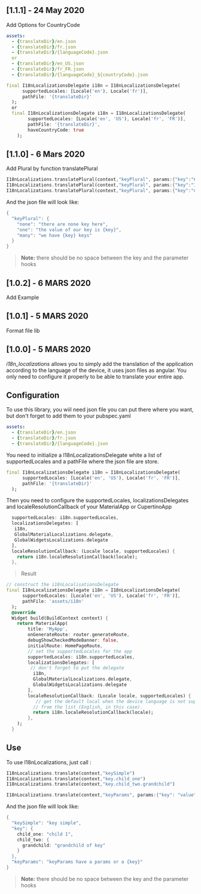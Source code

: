 ## [1.1.1] - 24 May 2020
Add Options for CountryCode

```yaml
assets:
  - {translateDir}/en.json
  - {translateDir}/fr.json
  - {translateDir}/{languageCode}.json
  or
  - {translateDir}/en_US.json
  - {translateDir}/fr_FR.json
  - {translateDir}/{languageCode}_${countryCode}.json
```

```dart
final I18nLocalizationsDelegate i18n = I18nLocalizationsDelegate(
      supportedLocales: [Locale('en'), Locale('fr')],
      pathFile: '{translateDir}'
  );
  or
  final I18nLocalizationsDelegate i18n = I18nLocalizationsDelegate(
        supportedLocales: [Locale('en', 'US'), Locale('fr', 'FR')],
        pathFile: '{translateDir}',
        haveCountryCode: true
    );
```

## [1.1.0] - 6 Mars 2020
Add Plural by function translatePlural

```dart
I18nLocalizations.translatePlural(context,"keyPlural", params:{"key":"6"})
I18nLocalizations.translatePlural(context,"keyPlural", params:{"key":"1"})
I18nLocalizations.translatePlural(context,"keyPlural", params:{"key":"not a number"})
```
And the json file will look like:
```dart
{
  "keyPlural": {
    "none": "there are none key here",
    "one": "the value of our key is {key}",
    "many": "we have {key} keys"
  }
}
```
> **Note:** there should be no space between the key and the parameter hooks


## [1.0.2] - 6 MARS 2020
Add Example

## [1.0.1] - 5 MARS 2020
Format file lib

## [1.0.0] - 5 MARS 2020


*i18n_localizations* allows you to simply add the translation of the application according to the language of the device, it uses json files as angular.
You only need to configure it properly to be able to translate your entire app.

## Configuration
To use this library, you wiil need json file you can put there where you want, but don't forget to add them to your pubspec.yaml
```yaml
assets:
  - {translateDir}/en.json
  - {translateDir}/fr.json
  - {translateDir}/{languageCode}.json
```

You need to initialize a I18nLocalizationsDelegate white a list of supportedLocales and a pathFile where the json file are store.
```dart
final I18nLocalizationsDelegate i18n = I18nLocalizationsDelegate(
      supportedLocales: [Locale('en', 'US'), Locale('fr', 'FR')],
      pathFile: '{translateDir}'
  );
```

Then you need to configure the supportedLocales, localizationsDelegates and localeResolutionCallback of your MaterialApp or CupertinoApp
```dart
  supportedLocales: i18n.supportedLocales,
  localizationsDelegates: [
   i18n,
   GlobalMaterialLocalizations.delegate,
   GlobalWidgetsLocalizations.delegate
  ],
  localeResolutionCallback: (Locale locale, supportedLocales) {
    return i18n.localeResolutionCallback(locale);
  },
```


> Result

```dart
// construct the i18nLocalisationsDelegate
final I18nLocalizationsDelegate i18n = I18nLocalizationsDelegate(
      supportedLocales: [Locale('en', 'US'), Locale('fr', 'FR')],
      pathFile: 'assets/i18n'
  );
  @override
  Widget build(BuildContext context) {
    return MaterialApp(
        title: 'MyApp',
        onGenerateRoute: router.generateRoute,
        debugShowCheckedModeBanner: false,
        initialRoute: HomePageRoute,
        // set the supportedLocales for the app
        supportedLocales: i18n.supportedLocales,
        localizationsDelegates: [
         // don't forget to put the delegate
          i18n,
          GlobalMaterialLocalizations.delegate,
          GlobalWidgetsLocalizations.delegate
        ],
        localeResolutionCallback: (Locale locale, supportedLocales) {
           // get the default local when the device language is not supported, use the first one
          // from the list (English, in this case).
          return i18n.localeResolutionCallback(locale);
        },
    );
  }
```

## Use

To use I18nLocalizations, just call :
```dart
I18nLocalizations.translate(context,"keySimple")
I18nLocalizations.translate(context,"key.child_one")
I18nLocalizations.translate(context,"key.child_two.grandchild")

I18nLocalizations.translate(context,"keyParams", params:{"key": "value"})

```
And the json file will look like:
```dart
{
  "keySimple": "key simple",
  "key": {
    child_one: "child 1",
    child_two: {
      grandchild: "grandchild of key"
    }
  },
  "keyParams": "keyParams have a params or a {key}"
}
```
> **Note:** there should be no space between the key and the parameter hooks




